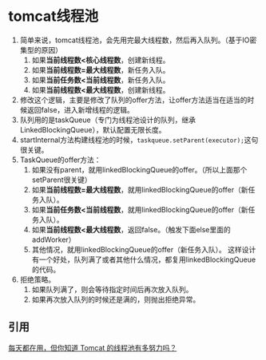 # tomcat线程池

1. 简单来说，tomcat线程池，会先用完最大线程数，然后再入队列。（基于IO密集型的原因）
   1. 如果**当前线程数<核心线程数**，创建新线程。
   2. 如果**当前线程数=最大线程数**，新任务入队。
   3. 如果**当前任务数<当前线程数**，新任务入队。
   4. 如果**当前线程数<最大线程数**，创建新线程。
2. 修改这个逻辑，主要是修改了队列的offer方法，让offer方法适当在适当的时候返回false，进入新增线程的逻辑。
3. 队列用的是taskQueue（专门为线程池设计的队列，继承LinkedBlockingQueue），默认配置无限长度。
4. startInternal方法构建线程池的时候，`taskqueue.setParent(executor);`这句很关键。
5. TaskQueue的offer方法：
   1. 如果没有parent，就用linkedBlockingQueue的offer。（所以上面那个setParent很关键）
   2. 如果**当前线程数=最大线程数**，就用linkedBlockingQueue的offer（新任务入队）。
   3. 如果**当前任务数<当前线程数**，就用linkedBlockingQueue的offer（新任务入队）。
   4. 如果**当前线程数<最大线程数**，返回false。（触发下面else里面的addWorker）
   5. 其他情况，就用linkedBlockingQueue的offer（新任务入队）。
   这样设计有一个好处，队列满了或者其他什么情况，都复用linkedBlockingQueue的代码。
6. 拒绝策略。
   1. 如果队列满了，则会等待指定时间后再次放入队列。
   2. 如果再次放入队列的时候还是满的，则抛出拒绝异常。

## 引用
[每天都在用，但你知道 Tomcat 的线程池有多努力吗？](https://mp.weixin.qq.com/s/iF209Rgtpw1-3Pdf2lujjg)

